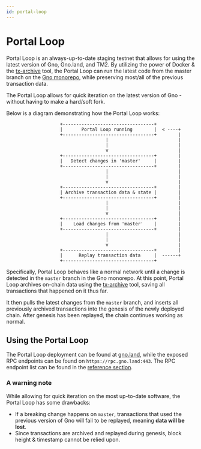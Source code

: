 ```yaml
---
id: portal-loop
---
```


# Portal Loop

Portal Loop is an always-up-to-date staging testnet that allows for using
the latest version of Gno, Gno.land, and TM2. By utilizing the power of Docker
& the [tx-archive](https://github.com/gnolang/tx-archive) tool, the Portal Loop can run the latest code from the 
master branch on the [Gno monorepo](https://github.com/gnolang/gno), 
while preserving most/all of the previous transaction data. 

The Portal Loop allows for quick iteration on the latest version of Gno - without
having to make a hard/soft fork. 

Below is a diagram demonstrating how the Portal Loop works:
```
                    +----------------------------------+
                    |       Portal Loop running        |  < ----+ 
                    +----------------------------------+        |
                                     |                          |
                                     |                          |
                                     v                          |
                    +----------------------------------+        |
                    |   Detect changes in 'master'     |        |
                    +----------------------------------+        |
                                     |                          |
                                     |                          |
                                     v                          |
                    +----------------------------------+        |
                    | Archive transaction data & state |        |    
                    +----------------------------------+        |
                                     |                          |
                                     |                          |
                                     v                          |
                    +----------------------------------+        |
                    |    Load changes from 'master'    |        |
                    +----------------------------------+        |
                                     |                          |
                                     |                          |
                                     v                          |
                    +----------------------------------+        |
                    |      Replay transaction data     |  ------+  
                    +----------------------------------+
```

Specifically, Portal Loop behaves like a normal network until a change is detected
in the `master` branch in the Gno monorepo. At this point, Portal Loop archives 
on-chain data using the [tx-archive](https://github.com/gnolang/tx-archive)
tool, saving all transactions that happened on it thus far.

It then pulls the latest changes from the `master` branch, and inserts all 
previously archived transactions into the genesis of the newly deployed chain.
After genesis has been replayed, the chain continues working as normal.

## Using the Portal Loop

The Portal Loop deployment can be found at [gno.land](https://gno.land), while
the exposed RPC endpoints can be found on `https://rpc.gno.land:443`. The RPC endpoint
list can be found in the [reference section](../reference/rpc-endpoints.md).

### A warning note

While allowing for quick iteration on the most up-to-date software, the Portal Loop
has some drawbacks:
- If a breaking change happens on `master`, transactions that used the previous version of
Gno will fail to be replayed, meaning **data will be lost**. 
- Since transactions are archived and replayed during genesis, 
block height & timestamp cannot be relied upon.
